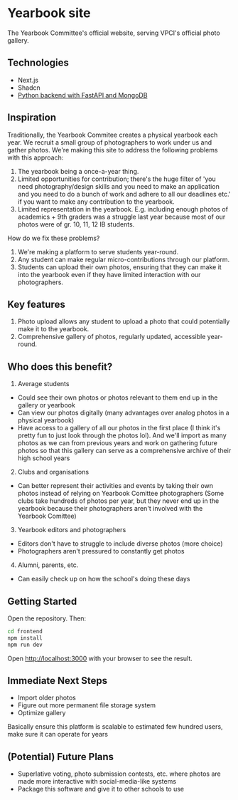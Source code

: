 # Yearbook site

The Yearbook Committee's official website, serving VPCI's official photo gallery.

## Technologies
- Next.js
- Shadcn
- [Python backend with FastAPI and MongoDB](https://github.com/vpci-yearbook/server)

## Inspiration

Traditionally, the Yearbook Commitee creates a physical yearbook each year. We recruit a small group of photographers to work under us and gather photos. We're making this site to address the following problems with this approach:
1. The yearbook being a once-a-year thing.
2. Limited opportunities for contribution; there's the huge filter of 'you need photography/design skills and you need to make an application and you need to do a bunch of work and adhere to all our deadlines etc.' if you want to make any contribution to the yearbook.
3. Limited representation in the yearbook. E.g. including enough photos of academics + 9th graders was a struggle last year because most of our photos were of gr. 10, 11, 12 IB students.

How do we fix these problems?
1. We're making a platform to serve students year-round.
2. Any student can make regular micro-contributions through our platform.
3. Students can upload their own photos, ensuring that they can make it into the yearbook even if they have limited interaction with our photographers.

## Key features

1. Photo upload allows any student to upload a photo that could potentially make it to the yearbook.
2. Comprehensive gallery of photos, regularly updated, accessible year-round.

## Who does this benefit?
1. Average students
 - Could see their own photos or photos relevant to them end up in the gallery or yearbook
 - Can view our photos digitally (many advantages over analog photos in a physical yearbook)
 - Have access to a gallery of all our photos in the first place (I think it's pretty fun to just look through the photos lol). And we'll import as many photos as we can from previous years and work on gathering future photos so that this gallery can serve as a comprehensive archive of their high school years
2. Clubs and organisations
 - Can better represent their activities and events by taking their own photos instead of relying on Yearbook Comittee photographers (Some clubs take hundreds of photos per year, but they never end up in the yearbook because their photographers aren't involved with the Yearbook Comittee)
3. Yearbook editors and photographers
 - Editors don't have to struggle to include diverse photos (more choice)
 - Photographers aren't pressured to constantly get photos
4. Alumni, parents, etc.
 - Can easily check up on how the school's doing these days

## Getting Started

Open the repository. Then:

```bash
cd frontend
npm install
npm run dev
```

Open [http://localhost:3000](http://localhost:3000) with your browser to see the result.

## Immediate Next Steps
- Import older photos
- Figure out more permanent file storage system
- Optimize gallery

Basically ensure this platform is scalable to estimated few hundred users, make sure it can operate for years

## (Potential) Future Plans
- Superlative voting, photo submission contests, etc. where photos are made more interactive with social-media-like systems
- Package this software and give it to other schools to use
